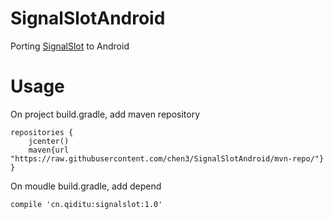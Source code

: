 # SignalSlotAndroid
Porting [SignalSlot](https://github.com/chen3/SignalSlot) to Android

# Usage

On project build.gradle, add maven repository
```
repositories {
    jcenter()
    maven{url "https://raw.githubusercontent.com/chen3/SignalSlotAndroid/mvn-repo/"}
}
```
On moudle build.gradle, add depend
```
compile 'cn.qiditu:signalslot:1.0'
```
